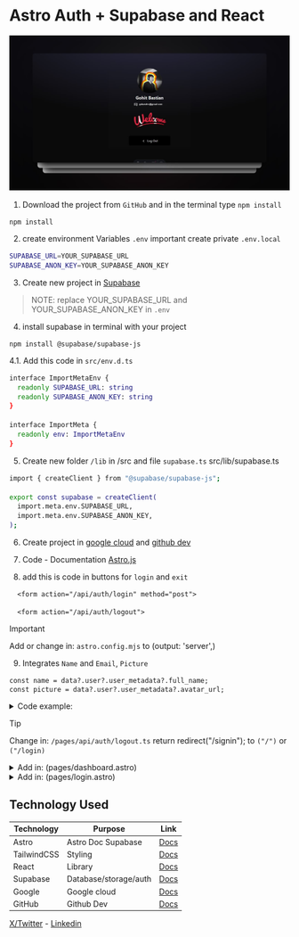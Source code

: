 # Astro Auth + Supabase and React 

<img width="1424" src="public/images/github/screenshot.jpg">

1. Download the project from `GitHub` and in the terminal type `npm install` 
```
npm install
```

2. create environment Variables `.env` important create private `.env.local` 
```sh
SUPABASE_URL=YOUR_SUPABASE_URL
SUPABASE_ANON_KEY=YOUR_SUPABASE_ANON_KEY
```

3. Create new project in [Supabase](https://supabase.com/dashboard/sign-in?returnTo=%2Fprojects)
> NOTE: replace YOUR_SUPABASE_URL and YOUR_SUPABASE_ANON_KEY in `.env`

4. install supabase in terminal with your project 
```
npm install @supabase/supabase-js
```
4.1. Add this code in `src/env.d.ts`
```sh
interface ImportMetaEnv {
  readonly SUPABASE_URL: string
  readonly SUPABASE_ANON_KEY: string
}

interface ImportMeta {
  readonly env: ImportMetaEnv
}
```

5. Create new folder `/lib` in /src and file `supabase.ts` src/lib/supabase.ts
```sh
import { createClient } from "@supabase/supabase-js";

export const supabase = createClient(
  import.meta.env.SUPABASE_URL,
  import.meta.env.SUPABASE_ANON_KEY,
);
```
6. Create project in [google cloud](https://cloud.google.com/) and [github dev](https://github.com/bastndev)

7. Code - Documentation [Astro.js](https://docs.astro.build/en/guides/backend/supabase/)

8. add this is code in buttons for `login` and `exit`
```
  <form action="/api/auth/login" method="post">

  <form action="/api/auth/logout">
```

> [!IMPORTANT]
> Add or change in: `astro.config.mjs` to (output: 'server',)

9. Integrates `Name` and `Email`, `Picture`
```
const name = data?.user?.user_metadata?.full_name; 
const picture = data?.user?.user_metadata?.avatar_url;
```
<details >
<summary >Code example: </summary>

```
import { Icons } from "../components/Icons";
import { supabase } from "../lib/supabase";

const { cookies, redirect } = Astro;

const accessToken = cookies.get("sb-access-token");
const refreshToken = cookies.get("sb-refresh-token");

if (!accessToken || !refreshToken) {
  return redirect("/login");
}

const { data, error } = await supabase.auth.setSession({
  refresh_token: refreshToken.value,
  access_token: accessToken.value,
});

if (error) {
  cookies.delete("sb-access-token", {
    path: "/",
  });
  cookies.delete("sb-refresh-token", {
    path: "/",
  });

  return redirect("/login");
}

const email = data?.user?.email;
const name = data?.user?.user_metadata?.full_name; 
const picture = data?.user?.user_metadata?.avatar_url;
```
</details>

> [!TIP]
> Change in: `/pages/api/auth/logout.ts` return redirect("/signin"); to `("/")` or `("/login)`

<details >
<summary >Add in: (pages/dashboard.astro) </summary>

```
const { cookies, redirect } = Astro
const accessToken = cookies.get('sb-access-token')
const refreshToken = cookies.get('sb-refresh-token')

if (!accessToken && !refreshToken) {
  return redirect('/login')
}
```
</details>

<details >
<summary >Add in: (pages/login.astro) </summary>

```
const { cookies, redirect } = Astro

const accessToken = cookies.get('sb-access-token')
const refreshToken = cookies.get('sb-refresh-token')

if (accessToken && refreshToken) {
  return redirect('/dashboard')
}
```
</details>


## Technology Used

| Technology  | Purpose               | Link                                                 |
|-------------|-----------------------|------------------------------------------------------|
| Astro       | Astro Doc Supabase    | [Docs](https://docs.astro.build/en/getting-started/) |
| TailwindCSS | Styling               | [Docs](https://tailwindcss.com/)                     |
| React       | Library               | [Docs](https://react.dev/)                           |
| Supabase    | Database/storage/auth | [Docs](https://supabase.com/)                        |
| Google      | Google cloud          | [Docs](https://cloud.google.com/)                    |
| GitHub      | Github Dev            | [Docs](https://github.com/bastndev)                  |

[X/Twitter](https://twitter.com/bastndev) - [Linkedin](https://www.linkedin.com/in/bastndev/)
